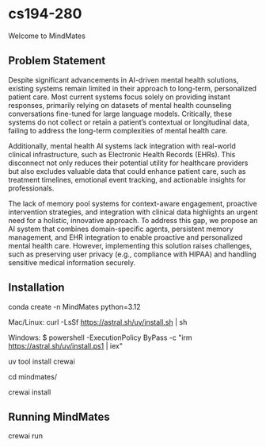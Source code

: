 # cs194-280

Welcome to MindMates
## Problem Statement
Despite significant advancements in AI-driven mental health solutions, existing systems remain limited in their approach to long-term, personalized patient care. Most current systems focus solely on providing instant responses, primarily relying on datasets of mental health counseling conversations fine-tuned for large language models. Critically, these systems do not collect or retain a patient’s contextual or longitudinal data, failing to address the long-term complexities of mental health care.

Additionally, mental health AI systems lack integration with real-world clinical infrastructure, such as Electronic Health Records (EHRs). This disconnect not only reduces their potential utility for healthcare providers but also excludes valuable data that could enhance patient care, such as treatment timelines, emotional event tracking, and actionable insights for professionals.

The lack of memory pool systems for context-aware engagement, proactive intervention strategies, and integration with clinical data highlights an urgent need for a holistic, innovative approach. To address this gap, we propose an AI system that combines domain-specific agents, persistent memory management, and EHR integration to enable proactive and personalized mental health care. However, implementing this solution raises challenges, such as preserving user privacy (e.g., compliance with HIPAA) and handling sensitive medical information securely.

## Installation
conda create -n MindMates python=3.12

Mac/Linux: curl -LsSf https://astral.sh/uv/install.sh | sh

Windows: $ powershell -ExecutionPolicy ByPass -c "irm https://astral.sh/uv/install.ps1 | iex"

uv tool install crewai

cd mindmates/

crewai install

## Running MindMates
crewai run
